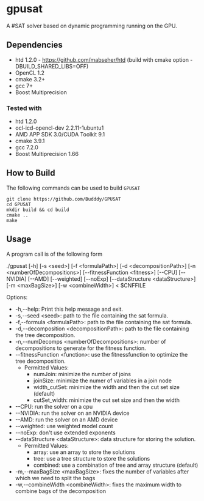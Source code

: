 # gpusat

A #SAT solver based on dynamic programming running on the GPU.

## Dependencies

* htd 1.2.0 - https://github.com/mabseher/htd (build with cmake option -DBUILD_SHARED_LIBS=OFF)
* OpenCL 1.2
* cmake 3.2+
* gcc 7+
* Boost Multiprecision

### Tested with

* htd 1.2.0
* ocl-icd-opencl-dev 2.2.11-1ubuntu1
* AMD APP SDK 3.0/CUDA Toolkit 9.1
* cmake 3.9.1
* gcc 7.2.0
* Boost Multiprecision 1.66

## How to Build

The following commands can be used to build `GPUSAT`
```
git clone https://github.com/Budddy/GPUSAT
cd GPUSAT
mkdir build && cd build
cmake ..
make
```

## Usage

A program call is of the following form

./gpusat [-h] [-s \<seed\>] [-f \<formulaPath\>] [-d \<decompositionPath\>] [-n \<numberOfDecompositions\>] [--fitnessFunction \<fitness\>] [--CPU] [--NVIDIA] [--AMD] [--weighted] [--noExp] [--dataStructure \<dataStructure\>] [-m \<maxBagSize\>] [-w \<combineWidth\>] < $CNFFILE


Options:
*  -h,--help: Print this help message and exit.
*  -s,--seed \<seed\>: path to the file containing the sat formula.
*  -f,--formula \<formulaPath\>: path to the file containing the sat formula.
*  -d,--decomposition \<decompositionPath\>: path to the file containing the tree decomposition.
*  -n,--numDecomps \<numberOfDecompositions\>: number of decompositions to generate for the fitness function.
*  --fitnessFunction \<function\>: use the fitnessfunction to optimize the tree decomposition.
    * Permitted Values:
        * numJoin: minimize the number of joins
        * joinSize: minimize the numer of variables in a join node
        * width_cutSet: minimize the width and then the cut set size (default)
        * cutSet_width: minimize the cut set size and then the width
*  --CPU: run the solver on a cpu
*  --NVIDIA: run the solver on an NVIDIA device
*  --AMD: run the solver on an AMD device
*  --weighted: use weighted model count
*  --noExp: don't use extended exponents
*  --dataStructure \<dataStructure\>: data structure for storing the solution.
    * Permitted Values:
        * array: use an array to store the solutions
        * tree: use a tree structure to store the solutions
        * combined: use a combination of tree and array structure (default)
*  -m,--maxBagSize \<maxBagSize\>: fixes the number of variables after which we need to split the bags
*  -w,--combineWidth \<combineWidth\>: fixes the maximum width to combine bags of the decomposition